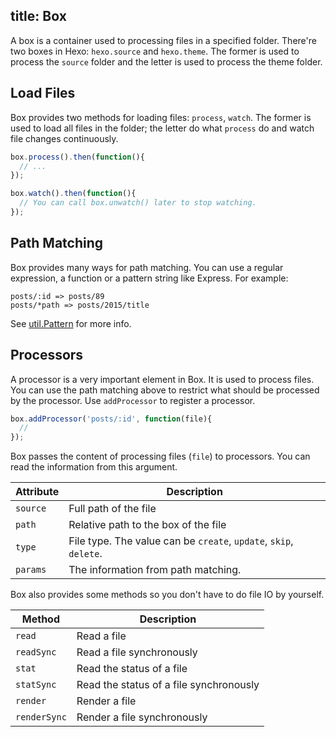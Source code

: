 title: Box
---
A box is a container used to processing files in a specified folder. There're two boxes in Hexo: `hexo.source` and `hexo.theme`. The former is used to process the `source` folder and the letter is used to process the theme folder.

## Load Files

Box provides two methods for loading files: `process`, `watch`. The former is used to load all files in the folder; the letter do what `process` do and watch file changes continuously.

``` js
box.process().then(function(){
  // ...
});

box.watch().then(function(){
  // You can call box.unwatch() later to stop watching.
});
```

## Path Matching

Box provides many ways for path matching. You can use a regular expression, a function or a pattern string like Express. For example:

``` plain
posts/:id => posts/89
posts/*path => posts/2015/title
```

See [util.Pattern] for more info.

## Processors

A processor is a very important element in Box. It is used to process files. You can use the path matching above to restrict what should be processed by the processor. Use `addProcessor` to register a processor. 

``` js
box.addProcessor('posts/:id', function(file){
  //
});
```

Box passes the content of processing files (`file`) to processors. You can read the information from this argument.

Attribute | Description
--- | ---
`source` | Full path of the file
`path` | Relative path to the box of the file
`type` | File type. The value can be `create`, `update`, `skip`, `delete`.
`params` | The information from path matching.

Box also provides some methods so you don't have to do file IO by yourself.

Method | Description
--- | ---
`read` | Read a file
`readSync` | Read a file synchronously
`stat` | Read the status of a file
`statSync` | Read the status of a file synchronously
`render` | Render a file
`renderSync` | Render a file synchronously

[util.Pattern]: https://github.com/hexojs/hexo-util#patternrule
